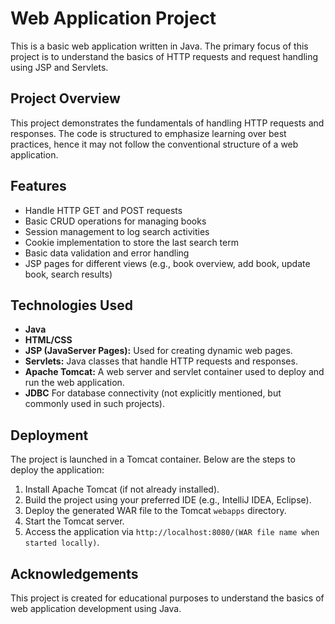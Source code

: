 # Web Application Project

This is a basic web application written in Java. The primary focus of this project is to understand the basics of HTTP requests and request handling using JSP and Servlets.

## Project Overview

This project demonstrates the fundamentals of handling HTTP requests and responses. The code is structured to emphasize learning over best practices, hence it may not follow the conventional structure of a web application.

## Features

- Handle HTTP GET and POST requests
- Basic CRUD operations for managing books
- Session management to log search activities
- Cookie implementation to store the last search term
- Basic data validation and error handling
- JSP pages for different views (e.g., book overview, add book, update book, search results)

## Technologies Used

- **Java**
- **HTML/CSS**
- **JSP (JavaServer Pages):** Used for creating dynamic web pages.
- **Servlets:** Java classes that handle HTTP requests and responses.
- **Apache Tomcat:** A web server and servlet container used to deploy and run the web application.
- **JDBC** For database connectivity (not explicitly mentioned, but commonly used in such projects).

## Deployment

The project is launched in a Tomcat container. Below are the steps to deploy the application:

1. Install Apache Tomcat (if not already installed).
2. Build the project using your preferred IDE (e.g., IntelliJ IDEA, Eclipse).
3. Deploy the generated WAR file to the Tomcat `webapps` directory.
4. Start the Tomcat server.
5. Access the application via `http://localhost:8080/(WAR file name when started locally)`.

## Acknowledgements

This project is created for educational purposes to understand the basics of web application development using Java.
